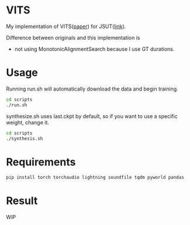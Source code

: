 # VITS

My implementation of VITS([paper](https://arxiv.org/abs/2106.06103)) for JSUT([link](https://sites.google.com/site/shinnosuketakamichi/publication/jsut)).

Difference between originals and this implementation is 
- not using MonotonicAlignmentSearch because I use GT durations.

# Usage
Running run.sh will automatically download the data and begin training.

```sh
cd scripts
./run.sh
```

synthesize.sh uses last.ckpt by default, so if you want to use a specific weight, change it.

```sh
cd scripts
./synthesis.sh
```

# Requirements
```sh
pip install torch torchaudio lightning soundfile tqdm pyworld pandas
```

# Result
WIP
